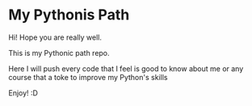 # My Pythonis Path
Hi! Hope you are really well.

This is my Pythonic path repo. 

Here I will push every code that I feel is good to know about me 
or any course that a toke to improve my Python's skills

Enjoy! :D